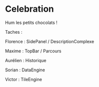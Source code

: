 Celebration
===========

Hum les petits chocolats !


Taches : 

  Florence :  SidePanel / DescriptionComplexe
  
  Maxime :    TopBar / Parcours
  
  Aurélien :  Historique
  
  Sorian :    DataEngine
  
  Victor :    TileEngine
